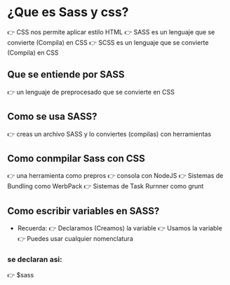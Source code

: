 # ¿Que es Sass y css?

👉 CSS nos permite aplicar estilo HTML 
👉 SASS es un lenguaje que se convierte (Compila) en CSS
👉 SCSS es un lenguaje que se convierte (Compila) en CSS

## Que se entiende por SASS 
👉 un lenguaje de preprocesado que se convierte en CSS

## Como se usa SASS?
👉 creas un archivo SASS y lo conviertes (compilas) con herramientas

## Como conmpilar Sass con CSS
👉 una herramienta como prepros
👉 consola con NodeJS
👉 Sistemas de Bundling como WerbPack
👉 Sistemas de Task Rurnner como grunt

## Como escribir variables en SASS?
- Recuerda:
	👉 Declaramos (Creamos) la variable
	👉 Usamos la variable
	👉 Puedes usar cualquier nomenclatura

### se declaran asi:

👉 $sass

